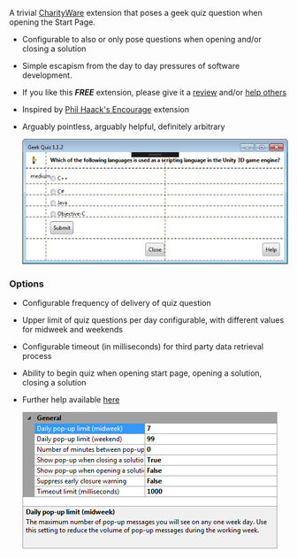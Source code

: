 [GitHubRepoURL]: https://github.com/GregTrevellick/Quiz.Launcher
[GitHubRepoIssuesURL]: https://github.com/GregTrevellick/Quiz.Launcher/issues
[GitHubRepoPullRequestsURL]: https://github.com/GregTrevellick/Quiz.Launcher/pulls
[VSMarketplaceUrl]: https://marketplace.visualstudio.com/items?itemName=GregTrevellick.GeekQuiz#review-details
[CharityWareURL]: https://github.com/GregTrevellick/MiscellaneousArtefacts/wiki/Charity-Ware

A trivial [CharityWare][CharityWareURL] extension that poses a geek quiz question when opening the Start Page.

- Configurable to also or only pose questions when opening and/or closing a solution

- Simple escapism from the day to day pressures of software development.

- If you like this ***FREE*** extension, please give it a [review][VSMarketplaceUrl] and/or [help others][CharityWareURL]

- Inspired by [Phil Haack's Encourage](https://marketplace.visualstudio.com/items?itemName=Haacked.Encourage) extension

- Arguably pointless, arguably helpful, definitely arbitrary

  ![](ReadMeScreenShot_PopUp.png)

### Options

- Configurable frequency of delivery of quiz question 

- Upper limit of quiz questions per day configurable, with different values for midweek and weekends

- Configurable timeout (in milliseconds) for third party data retrieval process 

- Ability to begin quiz when opening start page, opening a solution, closing a solution

- Further help available [here](https://github.com/GregTrevellick/Quiz.Launcher/wiki/Options)

  ![](ReadMeScreenShot_Options.png)